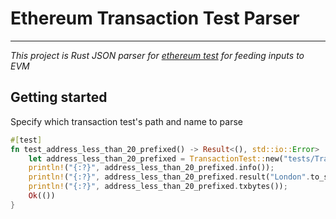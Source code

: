 # Ethereum Transaction Test Parser
---

*This project is Rust JSON parser for [ethereum test](https://github.com/ethereum/tests) for feeding inputs to EVM*

## Getting started

Specify which transaction test's path and name to parse

```Rust
#[test]
fn test_address_less_than_20_prefixed() -> Result<(), std::io::Error>  {
    let address_less_than_20_prefixed = TransactionTest::new("tests/TransactionTests/ttAddress/AddressLessThan20Prefixed0.json".to_string(), "AddressLessThan20Prefixed0".to_string());
    println!("{:?}", address_less_than_20_prefixed.info());
    println!("{:?}", address_less_than_20_prefixed.result("London".to_string()));
    println!("{:?}", address_less_than_20_prefixed.txbytes()); 
    Ok(())
}
```